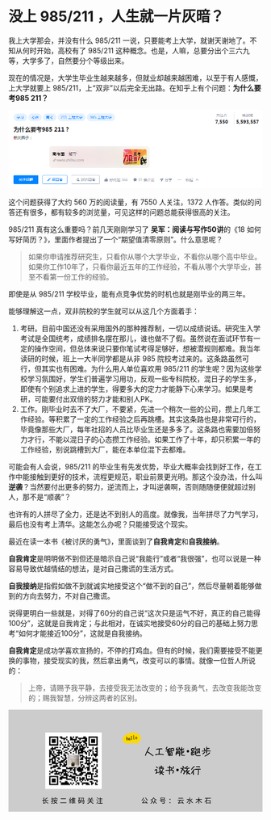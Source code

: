 # 没上 985/211 ，人生就一片灰暗？

我上大学那会，并没有什么 985/211 一说，只要能考上大学，就谢天谢地了。不知从何时开始，高校有了 985/211 这种概念。也是，人嘛，总要分出个三六九等，大学多了，自然要分个等级出来。

现在的情况是，大学生毕业生越来越多，但就业却越来越困难，以至于有人感慨，上大学就要上 985/211，上“双非”以后完全无出路。在知乎上有个问题：**为什么要考985 211？**

![](https://raw.githubusercontent.com/mogoweb/mywritings/master/book_wechat/202006/images/985_life_01.png)

这个问题获得了大约 560 万的阅读量，有 7550 人关注，1372 人作答。类似的问答还有很多，都有较多的浏览量，可见这样的问题总能获得很高的关注。

985/211 真有这么重要吗？前几天刚刚学习了 **吴军：阅读与写作50讲**的《18 如何写好简历？》，里面作者提出了一个“期望值清零原则”。什么意思呢？

> 如果你申请推荐研究生，只看你从哪个大学毕业，不看你从哪个高中毕业。如果你工作10年了，只看你最近五年的工作经验，不看从哪个大学毕业，甚至不看第一份工作的经验。

即使是从 985/211 学校毕业，能有点竞争优势的时机也就是刚毕业的两三年。

能够理解这一点，双非院校的学生就可以从这几个方面着手：

1. 考研。目前中国还没有采用国外的那种推荐制，一切以成绩说话。研究生入学考试是全国统考，成绩排名摆在那儿，谁也做不了假。虽然说在面试环节有一定的操作空间，但总体来说只要你笔试考得足够好，想被潜规则都难。我当年读研的时候，班上一大半同学都是从非 985 院校考过来的。这条路虽然可行，但其实也有困难。为什么用人单位喜欢用 985/211 的学生呢？因为这些学校学习氛围好，学生们普遍学习用功，反观一些专科院校，混日子的学生多，即使有个别追求上进的学生，得要多大的定力才能静下心来学习。如果是考研，可能要付出双倍的努力才能和别人PK。
2. 工作。刚毕业时去不了大厂，不要紧，先进一个稍次一些的公司，攒上几年工作经验。等积累了一定的工作经验之后再跳槽。其实这条路也是非常可行的，毕竟像那些大厂，每年社招的人员比毕业生还是多多了。这条路也需要加倍努力才行，不能以混日子的心态攒工作经验。如果工作了十年，却只积累一年的工作经验，别说跳槽到大厂，能在本单位混下去都难。

可能会有人会说，985/211 的毕业生有先发优势，毕业大概率会找到好工作，在工作中能接触到更好的技术，流程更规范，职业前景更光明。那这个没办法，什么叫**逆袭**？当然要付出更多的努力，逆流而上，才叫逆袭啊，否则随随便便就超过别人，那不是“顺袭”？

也许有的人拼尽了全力，还是达不到别人的高度。就像我，当年拼尽了力气学习，最后也没有考上清华。这能怎么办呢？只能接受这个现实。

最近在读一本书《被讨厌的勇气》，里面谈到了**自我肯定**和**自我接纳**。

**自我肯定**是明明做不到但还是暗示自己说“我能行”或者“我很强”，也可以说是一种容易导致优越情结的想法，是对自己撒谎的生活方式。

**自我接纳**是指假如做不到就诚实地接受这个“做不到的自己”，然后尽量朝着能够做到的方向去努力，不对自己撒谎。

说得更明白一些就是，对得了60分的自己说“这次只是运气不好，真正的自己能得100分”，这就是自我肯定；与此相对，在诚实地接受60分的自己的基础上努力思考“如何才能接近100分”，这就是自我接纳。

**自我肯定**是成功学喜欢宣扬的，不停的打鸡血。但有的时候，我们需要接受不能更换的事物，接受现实的我，然后拿出勇气，改变可以的事情。就像一位哲人所说的：

> 上帝，请赐予我平静，去接受我无法改变的；给予我勇气，去改变我能改变的；赐我智慧，分辨这两者的区别。

![](https://raw.githubusercontent.com/mogoweb/mywritings/master/book_wechat/common_images/%E5%BE%AE%E4%BF%A1%E5%85%AC%E4%BC%97%E5%8F%B7_%E5%85%B3%E6%B3%A8%E4%BA%8C%E7%BB%B4%E7%A0%81.png)